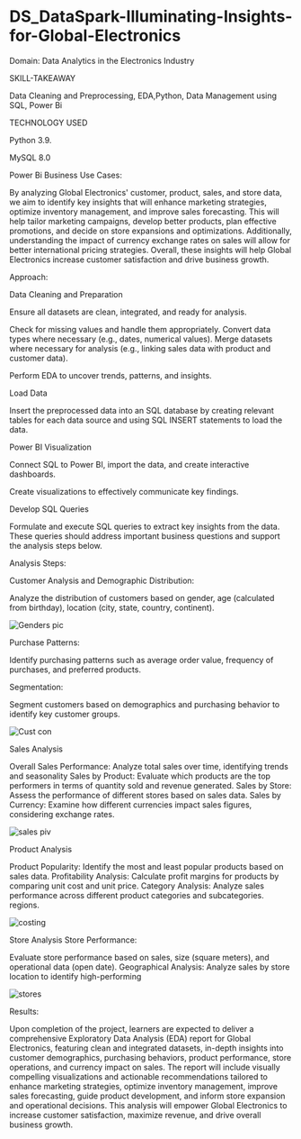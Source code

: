 # DS_DataSpark-Illuminating-Insights-for-Global-Electronics

Domain: Data Analytics in the Electronics Industry

SKILL-TAKEAWAY

Data Cleaning and Preprocessing, EDA,Python, Data Management using SQL, Power Bi

TECHNOLOGY USED

Python 3.9.

MySQL 8.0

Power Bi
Business Use Cases:

By analyzing Global Electronics' customer, product, sales, and store data, we aim to identify key insights that will enhance marketing strategies, optimize inventory management, and improve sales forecasting. This will help tailor marketing campaigns, develop better products, plan effective promotions, and decide on store expansions and optimizations. Additionally, understanding the impact of currency exchange rates on sales will allow for better international pricing strategies. Overall, these insights will help Global Electronics increase customer satisfaction and drive business growth.

Approach:

Data Cleaning and Preparation

Ensure all datasets are clean, integrated, and ready for analysis.

Check for missing values and handle them appropriately. Convert data types where necessary (e.g., dates, numerical values). Merge datasets where necessary for analysis (e.g., linking sales data with product and customer data).

Perform EDA to uncover trends, patterns, and insights.




Load Data

Insert the preprocessed data into an SQL database by creating relevant tables for each data source and using SQL INSERT statements to load the data.

Power BI Visualization

Connect SQL to Power BI, import the data, and create interactive dashboards.

Create visualizations to effectively communicate key findings.

Develop SQL Queries

Formulate and execute SQL queries to extract key insights from the data. These queries should address important business questions and support the analysis steps below.

Analysis Steps:

Customer Analysis and Demographic Distribution:

Analyze the distribution of customers based on gender, age (calculated from birthday), location (city, state, country, continent).

![Genders pic](https://github.com/user-attachments/assets/09c8435d-bcc4-4a60-833f-683e7e4894a8)





Purchase Patterns:

Identify purchasing patterns such as average order value, frequency of purchases, and preferred products.

Segmentation:

Segment customers based on demographics and purchasing behavior to identify key customer groups.

![Cust con](https://github.com/user-attachments/assets/0f013201-ba02-450a-b5f9-3c24f4f7e79f)


Sales Analysis

Overall Sales Performance: Analyze total sales over time, identifying trends and seasonality Sales by Product: Evaluate which products are the top performers in terms of quantity sold and revenue generated. Sales by Store: Assess the performance of different stores based on sales data. Sales by Currency: Examine how different currencies impact sales figures, considering exchange rates.

![sales piv](https://github.com/user-attachments/assets/1e0aeced-fffb-444f-aba0-ed4fa3e47edd)



Product Analysis

Product Popularity: Identify the most and least popular products based on sales data. Profitability Analysis: Calculate profit margins for products by comparing unit cost and unit price. Category Analysis: Analyze sales performance across different product categories and subcategories.  regions.

![costing](https://github.com/user-attachments/assets/1770646e-130f-44f0-b6ea-6870bbe50b33)


Store Analysis Store Performance: 

Evaluate store performance based on sales, size (square meters), and operational data (open date). Geographical Analysis: Analyze sales by store location to identify high-performing

![stores](https://github.com/user-attachments/assets/4a8c4059-e342-4538-ac0a-fbacfad80cd7)


Results:

Upon completion of the project, learners are expected to deliver a comprehensive Exploratory Data Analysis (EDA) report for Global Electronics, featuring clean and integrated datasets, in-depth insights into customer demographics, purchasing behaviors, product performance, store operations, and currency impact on sales. The report will include visually compelling visualizations and actionable recommendations tailored to enhance marketing strategies, optimize inventory management, improve sales forecasting, guide product development, and inform store expansion and operational decisions. This analysis will empower Global Electronics to increase customer satisfaction, maximize revenue, and drive overall business growth.




